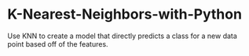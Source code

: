 # K-Nearest-Neighbors-with-Python
Use KNN to create a model that directly predicts a class for a new data point based off of the features.
